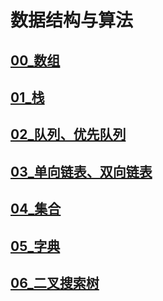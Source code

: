 # 数据结构与算法

## [00_数组](https://blog.csdn.net/qq_44162474/article/details/108917071)

## [01_栈](https://blog.csdn.net/qq_44162474/article/details/107181243)

## [02_队列、优先队列](https://blog.csdn.net/qq_44162474/article/details/107191209)

## [03_单向链表、双向链表]( https://blog.csdn.net/qq_44162474/article/details/107303325 )

## [04_集合]( https://blog.csdn.net/qq_44162474/article/details/107317969 )

## [05_字典](https://blog.csdn.net/qq_44162474/article/details/107585694)

## [06_二叉搜索树](https://blog.csdn.net/qq_44162474/article/details/109016641)